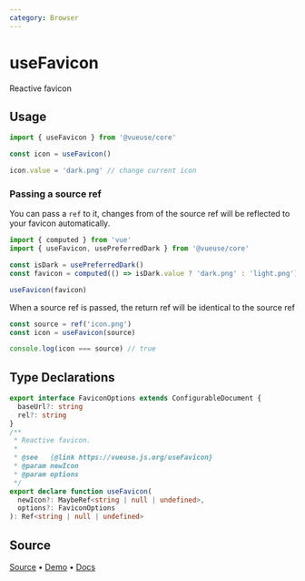 ```yaml
---
category: Browser
---
```


# useFavicon

Reactive favicon

## Usage

```js {3}
import { useFavicon } from '@vueuse/core'

const icon = useFavicon()

icon.value = 'dark.png' // change current icon
```

### Passing a source ref

You can pass a `ref` to it, changes from of the source ref will be reflected to your favicon automatically.

```js {7}
import { computed } from 'vue'
import { useFavicon, usePreferredDark } from '@vueuse/core'

const isDark = usePreferredDark()
const favicon = computed(() => isDark.value ? 'dark.png' : 'light.png')

useFavicon(favicon)
```

When a source ref is passed, the return ref will be identical to the source ref

```ts
const source = ref('icon.png')
const icon = useFavicon(source)

console.log(icon === source) // true
```



<!--FOOTER_STARTS-->
## Type Declarations

```typescript
export interface FaviconOptions extends ConfigurableDocument {
  baseUrl?: string
  rel?: string
}
/**
 * Reactive favicon.
 *
 * @see   {@link https://vueuse.js.org/useFavicon}
 * @param newIcon
 * @param options
 */
export declare function useFavicon(
  newIcon?: MaybeRef<string | null | undefined>,
  options?: FaviconOptions
): Ref<string | null | undefined>
```

## Source

[Source](https://github.com/vueuse/vueuse/blob/master/packages/core/useFavicon/index.ts) • [Demo](https://github.com/vueuse/vueuse/blob/master/packages/core/useFavicon/demo.vue) • [Docs](https://github.com/vueuse/vueuse/blob/master/packages/core/useFavicon/index.md)


<!--FOOTER_ENDS-->
